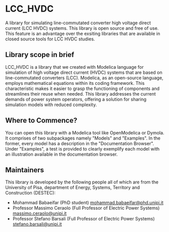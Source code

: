 # LCC_HVDC

A library for simulating line-commutated converter high voltage direct current (LCC HVDC) systems. This library is open source and free of use. This feature is an advantage over the exsiting libraries that are available in closed source tools for LCC HVDC studies.

## Library scope in brief

LCC_HVDC is a library that we created with Modelica language for simulation of high voltage direct current (HVDC) systems that are based on line-commutated converters (LCC). Modelica, as an open-source language, employs mathematical equations within its coding framework. This characteristic makes it easier to grasp the functioning of components and streamlines their reuse when needed. This library addresses the current demands of power system operators, offering a solution for sharing simulation models with reduced complexity. 

## Where to Commence?

You can open this library with a Modelica tool like OpenModelica or Dymola. It comprises of two subpackages namely "Models" and "Examples". In the former, every model has a description in the "Documentation Browser". Under "Examples", a test is provided to clearly exemplify each model with an illustration available in the documentation browser.

## Maintainers

This library is developed by the following people all of which are from the University of Pisa, department of Energy, Systems, Territory and Construction (DESTEC):

* Mohammad Babaeifar (PhD student) mohammad.babaeifar@phd.unipi.it
* Professor Massimo Ceraolo (Full Professor of Electric Power Systems) massimo.ceraolo@unipi.it 
* Professor Stefano Barsali (Full Professor of Electric Power Systems) stefano.barsali@unipi.it
 
